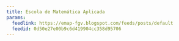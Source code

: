 ```yaml
---
title: Escola de Matemática Aplicada
params:
  feedlink: https://emap-fgv.blogspot.com/feeds/posts/default
  feedid: 0d50e27e00b9c6d419904cc358d95706
---
```

